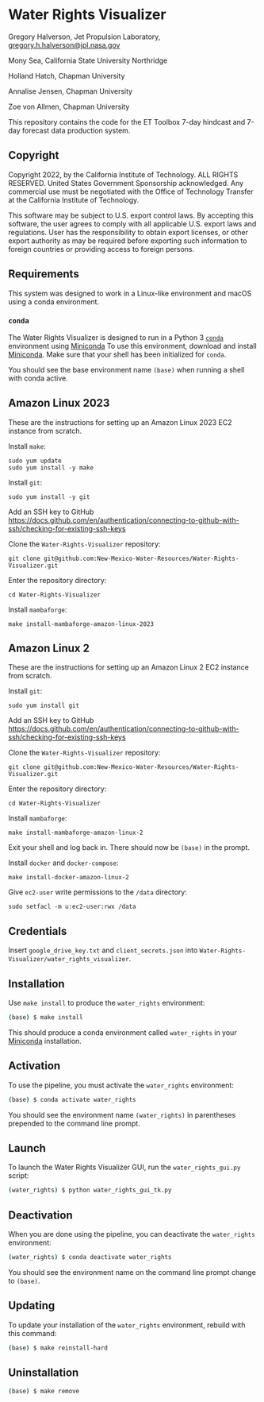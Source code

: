 # Water Rights Visualizer

Gregory Halverson, Jet Propulsion Laboratory, [gregory.h.halverson@jpl.nasa.gov](mailto:gregory.h.halverson@jpl.nasa.gov)

Mony Sea, California State University Northridge

Holland Hatch, Chapman University

Annalise Jensen, Chapman University

Zoe von Allmen, Chapman University

This repository contains the code for the ET Toolbox 7-day hindcast and 7-day forecast data production system.

## Copyright

Copyright 2022, by the California Institute of Technology. ALL RIGHTS RESERVED. United States Government Sponsorship acknowledged. Any commercial use must be negotiated with the Office of Technology Transfer at the California Institute of Technology.
 
This software may be subject to U.S. export control laws. By accepting this software, the user agrees to comply with all applicable U.S. export laws and regulations. User has the responsibility to obtain export licenses, or other export authority as may be required before exporting such information to foreign countries or providing access to foreign persons.

## Requirements

This system was designed to work in a Linux-like environment and macOS using a conda environment.

### `conda`

The Water Rights Visualizer is designed to run in a Python 3 [`conda`](https://docs.conda.io/en/latest/miniconda.html) environment using [Miniconda](https://docs.conda.io/en/latest/miniconda.html) To use this environment, download and install [Miniconda](https://docs.conda.io/en/latest/miniconda.html). Make sure that your shell has been initialized for `conda`.

You should see the base environment name `(base)` when running a shell with conda active.

## Amazon Linux 2023

These are the instructions for setting up an Amazon Linux 2023 EC2 instance from scratch.

Install `make`:
```
sudo yum update
sudo yum install -y make
```

Install `git`:
```
sudo yum install -y git
```

Add an SSH key to GitHub
https://docs.github.com/en/authentication/connecting-to-github-with-ssh/checking-for-existing-ssh-keys

Clone the `Water-Rights-Visualizer` repository:
```
git clone git@github.com:New-Mexico-Water-Resources/Water-Rights-Visualizer.git
```

Enter the repository directory:
```
cd Water-Rights-Visualizer
```

Install `mambaforge`:
```
make install-mambaforge-amazon-linux-2023
```

## Amazon Linux 2

These are the instructions for setting up an Amazon Linux 2 EC2 instance from scratch.

Install `git`:
```
sudo yum install git
```

Add an SSH key to GitHub
https://docs.github.com/en/authentication/connecting-to-github-with-ssh/checking-for-existing-ssh-keys

Clone the `Water-Rights-Visualizer` repository:
```
git clone git@github.com:New-Mexico-Water-Resources/Water-Rights-Visualizer.git
```

Enter the repository directory:
```
cd Water-Rights-Visualizer
```

Install `mambaforge`:
```
make install-mambaforge-amazon-linux-2
```

Exit your shell and log back in. There should now be `(base)` in the prompt.

Install `docker` and `docker-compose`:
```
make install-docker-amazon-linux-2
```

Give `ec2-user` write permissions to the `/data` directory:
```
sudo setfacl -m u:ec2-user:rwx /data
```

## Credentials

Insert `google_drive_key.txt` and `client_secrets.json` into `Water-Rights-Visualizer/water_rights_visualizer`.

## Installation

Use `make install` to produce the `water_rights` environment:

```bash
(base) $ make install
```

This should produce a conda environment called `water_rights` in your [Miniconda](https://docs.conda.io/en/latest/miniconda.html) installation.

## Activation

To use the pipeline, you must activate the `water_rights` environment:

```bash
(base) $ conda activate water_rights
```

You should see the environment name `(water_rights)` in parentheses prepended to the command line prompt.

## Launch

To launch the Water Rights Visualizer GUI, run the `water_rights_gui.py` script:

```bash
(water_rights) $ python water_rights_gui_tk.py
```

## Deactivation

When you are done using the pipeline, you can deactivate the `water_rights` environment:

```bash
(water_rights) $ conda deactivate water_rights
```

You should see the environment name on the command line prompt change to `(base)`.

## Updating

To update your installation of the `water_rights` environment, rebuild with this command:

```bash
(base) $ make reinstall-hard
```

## Uninstallation

```bash
(base) $ make remove
```


